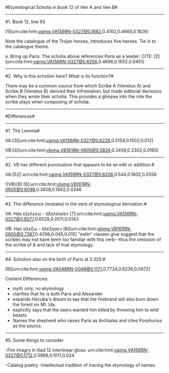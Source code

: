 #Etymological Scholia in book 12 of Ven A and Ven B#

_________

#1. Book 12, line 93

[1][urn:cite:hmt:vaimg.VA156RN-0327@0.1662,0.4102,0.4665,0.1826]

Note the catalogue of the Trojan heroes, introduces five heroes. Tie in to the catalogue theme.

a. Bring up Paris. The scholia above references Paris as a leader: CITE: [2][urn:cite:hmt:vaimg.VA156RN-0327@0.6256,0.4696,0.1652,0.0451]

_________

#2. Why is this scholion here? What is its function?#

There may be a common source from which Scribe A (Venetus A) and Scribe B (Venetus B) derived their infromation, but made editorial decisions when they wrote their scholia. This provides a glimpse into the role the scribe plays when composing of scholia. 

_________

#Differences#

_________

#1. The Lemma#

VA:[3][urn:cite:hmt:vaimg.VA156RN-0327@0.6226,0.5154,0.1502,0.012]

VB:[4][urn:cite:hmt:vbimg.VB161RN-0605@0.5826,0.3456,0.2302,0.0165]

_________

#2. VB has different punctuation that appears to be an edit or addition.#

VA:[5][] urn:cite:hmt:vaimg.VA156RN-0327@0.6206,0.544,0.1602,0.0556

!{VB}[6] 
[6]:urn:cite:hmt:vbimg.VB161RN-0605@0.6096,0.3659,0.1942,0.0346

_________

#3. The difference (mistake) in the verb of etymological derivation.#

VA: Has εξελεεω - ἠξηλέησεν [7]:urn:cite:hmt:vaimg.VA156RN-0327@0.6577,0.6529,0.0511,0.0143

VB: Has αλεξω - ἠλέξησεν [8][urn:cite:hmt:vbimg.VB161RN-0605@0.7387,0.4298,0.045,0.015] 
"estin" clauses give suggest that the scribes may not have been too familiar with this verb--thus the omission of the scribe of A and lack of true etymology.

_________

#4. Scholion also on the birth of Paris at 3.325:#

[9][urn:cite:hmt:vaimg.VA048RN-0049@0.1171,0.7724,0.6236,0.0872]

Content Differences:

- myth only, no etymology
- clarifies that he is both Paris and Alexander
- expands Hecuba's dream to say that the firebrand will also burn down the forest on Mt. Ida.
- explicitly says that the seers wanted him killed by throwing him to wild beasts
- Names the shepherd who raises Paris as Archialas and cites Porphurios as the source.

_________

#5. Some things to consider

-Fire imagry in Iliad 12
interlinear gloss:  urn:cite:hmt:vaimg.VA156RN-0327@0.1712,0.5988,0.1011,0.024

-Catalog poetry
-Intellectual tradition of tracing the etymology of names

